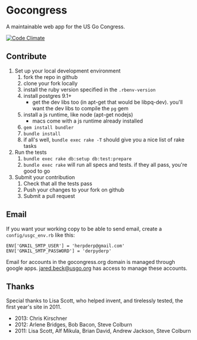 Gocongress
==========

A maintainable web app for the US Go Congress.

[![Code Climate](https://codeclimate.com/badge.png)](https://codeclimate.com/github/usgo/gocongress)

Contribute
---------

1. Set up your local development environment
    1. fork the repo in github
    1. clone your fork locally
    1. install the ruby version specified in the `.rbenv-version`
    1. install postgres 9.1+
        - get the dev libs too (in apt-get that would be libpq-dev).
          you'll want the dev libs to compile the `pg` gem
    1. install a js runtime, like node (apt-get nodejs)
        - macs come with a js runtime already installed
    1. `gem install bundler`
    1. `bundle install`
    1. if all's well, `bundle exec rake -T` should give you a nice
       list of rake tasks
1. Run the tests
    1. `bundle exec rake db:setup db:test:prepare`
    1. `bundle exec rake` will run all specs and tests.  if they
       all pass, you're good to go
1. Submit your contribution
    1. Check that all the tests pass
    1. Push your changes to your fork on github
    1. Submit a pull request

Email
------

If you want your working copy to be able to send email, create
a `config/usgc_env.rb` like this:

    ENV['GMAIL_SMTP_USER'] = 'herpderp@gmail.com'
    ENV['GMAIL_SMTP_PASSWORD'] = 'derpyderp'

Email for accounts in the gocongress.org domain is managed through
google apps. jared.beck@usgo.org has access to manage these accounts.

Thanks
------

Special thanks to Lisa Scott, who helped invent, and tirelessly
tested, the first year's site in 2011.

* 2013: Chris Kirschner
* 2012: Arlene Bridges, Bob Bacon, Steve Colburn
* 2011: Lisa Scott, Alf Mikula, Brian David, Andrew Jackson, Steve Colburn
